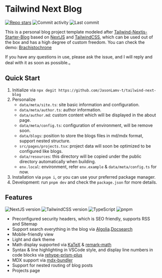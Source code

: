 # Tailwind Next Blog

[![Repo stars](https://img.shields.io/github/stars/jasonlamv-t/tailwind-next-blog?style=social)](https://GitHub.com/jasonlamv-t/tailwind-next-blog/stargazers/) ![Commit activity](https://img.shields.io/github/commit-activity/m/jasonlamv-t/tailwind-next-blog?logo=github&style=social) ![Last commit](https://img.shields.io/github/last-commit/jasonlamv-t/tailwind-next-blog?logo=github&style=social)

This is a personal blog project template modeled after [Tailwind-Nextjs-Starter-Blog](https://github.com/timlrx/tailwind-nextjs-starter-blog) based on [NextJS](https://nextjs.org/) and [TailwindCSS](https://tailwindcss.com), which can be used out of the box and has a high degree of custom freedom. You can check the demo: [Brachistochrone](https://jasonlam.cc)

If you have any questions in use, please ask the issue, and I will reply and deal with it as soon as possible.。

## Quick Start

1. Initialize via `npx degit https://github.com/JasonLamv-t/tailwind-next-blog`
2. Personalize
   - `data/meta/site.ts`: site basic information and configuration.
   - `data/meta/author.ts`: author information.
   - `data/author.md`: custom content which will be displayed in the about page.
   - `data/meta/config.ts`: configuration of environment, will be remove soon.
   - `data/blogs`: position to store the blogs files in md/mdx format, support nested structure.
   - `src/pages/projects.tsx`: project data will soon be optimized to be configured like blogs.
   - `data/resources`: this directory will be copied under the public directory automatically when building.
   - `env.local`: environment, refer `env.example` & `data/meta/config.ts` for now.
3. Installation via `pnpm i`, or you can use your preferred package manager.
4. Development: run `pnpm dev` and check the `package.json` for more details.

## Features

![NextJS version](https://img.shields.io/badge/NextJS-13-yellow) ![TailwindCSS version](https://img.shields.io/badge/TailwindCSS-3-blue) ![TypeScript](https://img.shields.io/badge/TypeScript-blue) ![pnpm](https://img.shields.io/badge/pnpm-red)

- Preconfigured security headers, which is SEO friendly, supports RSS and Sitemap
- Support search everything in the blog via [Algolia](https://algolia.com/).[Docsearch](https://docsearch.algolia.com/)
- Mobile-friendly view
- Light and dark theme
- Math display supported via [KaTeX](https://katex.org/) & [remark-math](https://github.com/remarkjs/remark-math)
- Syntax & line highlighting in VSCode style, and display line numbers in code blocks via [rehype-prism-plus](https://github.com/timlrx/rehype-prism-plus)
- MDX support via [mdx-bundler](https://github.com/kentcdodds/mdx-bundler)
- Support for nested routing of blog posts
- Projects page
